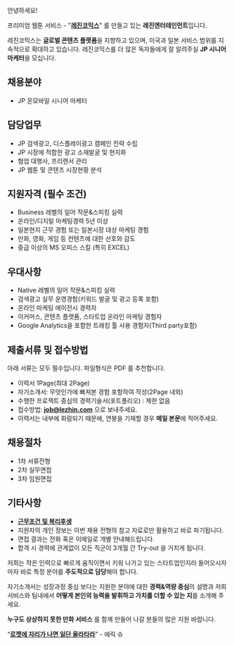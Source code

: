 ﻿안녕하세요!

프리미엄 웹툰 서비스 - "**[레진코믹스](http://www.lezhin.com)**" 를 만들고 있는 **레진엔터테인먼트**입니다.

레진코믹스는 **글로벌 콘텐츠 플랫폼**을 지향하고 있으며, 미국과 일본 서비스 범위를 지속적으로 확대하고 있습니다. 
레진코믹스를 더 많은 독자들에게 잘 알려주실 **JP 시니어 마케터**을 모십니다.
 

## 채용분야 

- JP 온모바일 시니어 마케터


## 담당업무

- JP 검색광고, 디스플레이광고 캠페인 전략 수립
- JP 시장에 적합한 광고 소재발굴 및 현지화
- 협업 대행사, 프리랜서 관리
- JP 웹툰 및 콘텐츠 시장현황 분석


## 지원자격 (필수 조건)

- Business 레벨의 일어 작문&스피킹 실력
- 온라인/디지털 마케팅경력 5년 이상
- 일본현지 근무 경험 또는 일본시장 대상 마케팅 경험
- 만화, 영화, 게임 등 컨텐츠에 대한 선호와 감도
- 중급 이상의 MS 오피스 스킬 (특히 EXCEL)


## 우대사항

- Native 레벨의 일어 작문&스피킹 실력
- 검색광고 실무 운영경험(키워드 발굴 및 광고 등록 포함)
- 온라인 마케팅 에이전시 경력자
- 이커머스, 콘텐츠 플랫폼, 스타트업 온라인 마케팅 경험자
- Google Analytics을 포함한 트래킹 툴 사용 경험자(Third party포함)


## 제출서류 및 접수방법

아래 서류는 모두 필수입니다. 파일형식은 PDF 를 추천합니다.

- 이력서 1Page(최대 2Page)
- 자기소개서: 무엇인가에 빠져본 경험 포함하여 작성(2Page 내외)
- 수행한 프로젝트 중심의 경력기술서(포트폴리오) : 제한 없음
- 접수방법: **job@lezhin.com** 으로 보내주세요.
- 이력서는 내부에 회람되기 때문에, 연봉을 기재할 경우 **메일 본문**에 적어주세요.


## 채용절차 

- 1차 서류전형
- 2차 실무면접 
- 3차 임원면접 


## 기타사항 
- [**근무조건 및 복리후생**](https://github.com/lezhin/apply/blob/master/README.md)
- 지원자의 개인 정보는 이번 채용 전형의 참고 자료로만 활용하고 바로 파기됩니다.
- 면접 결과는 전화 혹은 이메일로 개별 안내해드립니다.
- 합격 시 경력에 관계없이 모든 직군이 3개월 간 Try-out 을 거치게 됩니다. 


저희는 작은 인력으로 빠르게 움직이면서 키워 나가고 있는 스타트업인지라 들어오시자마자 바로 특정 분야를 **주도적으로 담당**해야 합니다. 

자기소개서는 성장과정 중심 보다는 지원한 분야에 대한 **경력&역량 중심**의 설명과 저희 서비스와 팀내에서 **어떻게 본인의 능력을 발휘하고 가치를 더할 수 있는 지**를 소개해 주세요.

**누구도 상상하지 못한 만화 서비스** 를 함께 만들어 나갈 분들의 많은 지원 바랍니다.


“[**로켓에 자리가 나면 일단 올라타라**](http://estima.wordpress.com/2012/05/28/sheryl/)" - 에릭 슈